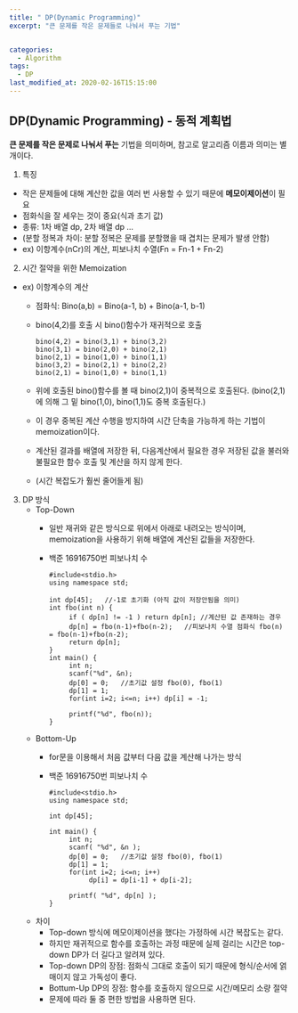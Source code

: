 ```yaml
---
title: " DP(Dynamic Programming)"
excerpt: "큰 문제를 작은 문제들로 나눠서 푸는 기법"


categories:
  - Algorithm
tags:
  - DP
last_modified_at: 2020-02-16T15:15:00
---
```

**DP(Dynamic Programming) - 동적 계획법**  
-----------  
**큰 문제를 작은 문제로 나눠서 푸는** 기법을 의미하며, 참고로 알고리즘 이름과 의미는 별개이다.  
1. 특징  
- 작은 문제들에 대해 계산한 값을 여러 번 사용할 수 있기 때문에 **메모이제이션**이 필요
- 점화식을 잘 세우는 것이 중요(식과 초기 값)
- 종류: 1차 배열 dp, 2차 배열 dp ...
- (분할 정복과 차이: 분할 정복은 문제를 분할했을 때 겹치는 문제가 발생 안함)
- ex) 이항계수(nCr)의 계산, 피보나치 수열(Fn = Fn-1 + Fn-2)

2. 시간 절약을 위한 Memoization
- ex) 이항계수의 계산
	* 점화식: Bino(a,b) = Bino(a-1, b) + Bino(a-1, b-1)
	* bino(4,2)를 호출 시 bino()함수가 재귀적으로 호출
		  
		  bino(4,2) = bino(3,1) + bino(3,2)
		  bino(3,1) = bino(2,0) + bino(2,1)
		  bino(2,1) = bino(1,0) + bino(1,1)
		  bino(3,2) = bino(2,1) + bino(2,2)
		  bino(2,1) = bino(1,0) + bino(1,1)

	* 위에 호출된 bino()함수를 볼 때 bino(2,1)이 중복적으로 호출된다. (bino(2,1)에 의해 그 밑 bino(1,0), bino(1,1)도 중복 호출된다.)
	* 이 경우 중복된 계산 수행을 방지하여 시간 단축을 가능하게 하는 기법이 memoization이다.
	* 계산된 결과를 배열에 저장한 뒤, 다음계산에서 필요한 경우 저장된 값을 불러와 불필요한 함수 호출 및 계산을 하지 않게 한다.
	* (시간 복잡도가 훨씬 줄어들게 됨)

3. DP 방식  
	- Top-Down
		* 일반 재귀와 같은 방식으로 위에서 아래로 내려오는 방식이며, memoization을 사용하기 위해 배열에 계산된 값들을 저장한다.
		* 백준 16916750번 피보나치 수 

			  #include<stdio.h>
			  using namespace std;
			  
			  int dp[45];	//-1로 초기화 (아직 값이 저장안됨을 의미)
			  int fbo(int n) {
			       if ( dp[n] != -1 ) return dp[n];	//계산된 값 존재하는 경우
			       dp[n] = fbo(n-1)+fbo(n-2);	//피보나치 수열 점화식 fbo(n) = fbo(n-1)+fbo(n-2);
			       return dp[n];
			  }
			  int main() {
			       int n;
			       scanf("%d", &n);
			       dp[0] = 0;	//초기값 설정 fbo(0), fbo(1)
			       dp[1] = 1;
			       for(int i=2; i<=n; i++) dp[i] = -1;
			  
			       printf("%d", fbo(n));
			  }	
	
	- Bottom-Up  
		* for문을 이용해서 처음 값부터 다음 값을 계산해 나가는 방식
		* 백준 16916750번 피보나치 수

			  #include<stdio.h>
			  using namespace std;
			  
			  int dp[45];  
			  
			  int main() {
			       int n;
			       scanf( "%d", &n );
			       dp[0] = 0;	//초기값 설정 fbo(0), fbo(1)
			       dp[1] = 1;
			       for(int i=2; i<=n; i++) 
			            dp[i] = dp[i-1] + dp[i-2];
			  
			       printf( "%d", dp[n] );
			  }	

	- 차이
		* Top-down 방식에 메모이제이션을 했다는 가정하에 시간 복잡도는 같다.
		* 하지만 재귀적으로 함수를 호출하는 과정 때문에 실제 걸리는 시간은 top-down DP가 더 길다고 알려져 있다.
		* Top-down DP의 장점: 점화식 그대로 호출이 되기 때문에 형식/순서에 얽매이지 않고 가독성이 좋다.
		* Bottum-Up DP의 장점: 함수를 호출하지 않으므로 시간/메모리 소량 절약
		* 문제에 따라 둘 중 편한 방법을 사용하면 된다.
